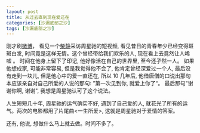 ```yaml
---
layout: post
title: 从过去直到现在爱还在
categories: [沙漏底部之沙]
tags: [沙漏底部之沙]
---
```


刚才刷[微博](weibo.com/u/740011611)， 看见一个[柴静](http://www.zhihu.com/question/19971902)采访周星驰的短视频, 看见昔日的青春年少已经变得斑斑白发, 时间竟是这样无情。这个曾经带给我们欢乐的人, 现在看上去竟然让人唏嘘 。 时间在他身上留下了印记, 他好像活在自己的世界里, 至今还孑然一人。 如果他想成家, 可能非常容易, 但是我觉得他不会了, 他肯定曾经深爱过一个人, 最后没有走到一块儿, 但是他心中的爱一直还在, 所以 10 几年后, 他借唐僧的口说出那句本应该亲自对自己所爱的人说的那句: ”第一次见到你, 就爱上你了“。 最后那句"谢谢你啊, 谢谢", 我想是周星驰认可了这个说法。

人生短短几十年, 周星驰的运气确实不好, 遇到了自己爱的人, 就花光了所有的运气。两次的电影都用了片尾曲<一生所爱>, 这就是周星驰对于爱情的答案。

还有, 他说, 想做什么马上就去做。时间不多了。
